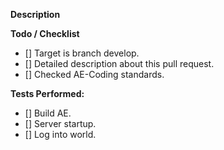 **Description**
<!-- Short description about this PR. NOTE: Never mix style changes, refactorings and new implementations in one PR. Keep it as simple as possible -->

**Todo / Checklist**
- [] Target is branch develop.
- [] Detailed description about this pull request.
- [] Checked AE-Coding standards.

**Tests Performed:** 
- [] Build AE.
- [] Server startup.
- [] Log into world.

<!--
**Multiversion Ingame Tests Performed:**
- [] Classic
- [] TBC
- [] WotLK
- [] Cata
-->
